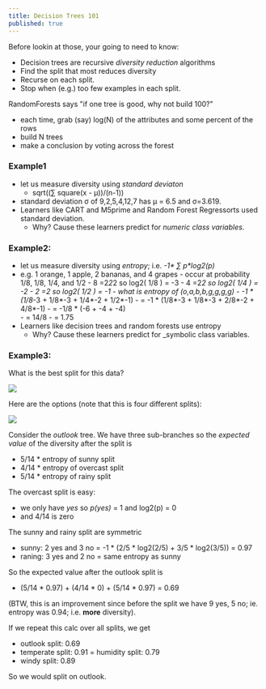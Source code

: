 ```yaml
---
title: Decision Trees 101
published: true
---
```


Before lookin at those, your going to need to know:

- Decision trees are recursive _diversity reduction_ algorithms
- Find the split that most reduces diversity
- Recurse on each split.
- Stop when (e.g.) too few examples in each split.

RandomForests says "if one tree is good, why not build 100?"

- each time, grab (say) log(N) of the attributes and some percent of the rows
- build N trees
- make a conclusion by voting across the forest

### Example1

- let us measure diversity using _standard deviaton_ 
     - sqrt((&sum; square(x - &mu;))/(n-1))
- standard deviation &sigma; of 9,2,5,4,12,7 has &mu; = 6.5 and &sigma;=3.619.
- Learners like CART and M5prime and Random Forest Regressorts used standard deviation.
    - Why? Cause these learners predict for _numeric class variables_.

### Example2:

- let us measure diversity using _entropy_; i.e. _-1* &sum; p*log2(p)_
- e.g. 1 orange, 1 apple, 2 bananas, and 4 grapes 
      - occur at probability 1/8, 1/8, 1/4, and 1/2
      - 8 =2*2*2 so log2( 1/8 ) = -3
      - 4 =2*2 so log2( 1/4 ) = -2
      - 2 =2 so log2( 1/2 ) = -1
      - what is entropy of (o,a,b,b,g,g,g,g) 
      - -1 * (1/8*-3 + 1/8*-3 + 1/4*-2 + 1/2*-1)
      - = -1 * (1/8*-3 + 1/8*-3 + 2/8*-2 + 4/8*-1)
      - = -1/8 * (-6 + -4 + -4)  
      - = 14/8 
      - = 1.75 
- Learners like decision trees and random forests use entropy
     - Why? Cause these learners predict for _symbolic class variables.

### Example3: 


What is the best split for this data?

<img class="pure-img displayed"  src="https://github.com/txt/fss17/raw/master/img/golf.png">

Here are the options (note that this is four different splits):

<img class="pure-img displayed"  src="https://github.com/txt/fss17/raw/master/img/tree.png">

Consider the _outlook_ tree. We have three sub-branches so the _expected value_ of the diversity after the split is

- 5/14 * entropy of sunny split 
- 4/14 * entropy of overcast split 
- 5/14 * entropy of rainy split 

The overcast split is easy: 

- we only have _yes_ so _p(yes)_ = 1 and log2(p) = 0
- and 4/14 is zero

The sunny and rainy split are symmetric

- sunny: 2 yes and 3 no =     -1 * (2/5 * log2(2/5) + 3/5 * log2(3/5)) = 0.97
- raning: 3 yes and 2 no = same entropy as sunny

So the expected value after the outlook split is

-  (5/14 * 0.97) + (4/14 * 0) + (5/14 * 0.97) = 0.69

(BTW, this is an improvement since before the split we have 9 yes, 5 no; ie. entropy was 0.94; i.e. **more** diversity).

If we repeat this calc over all splits, we get

- outlook split: 0.69
- temperate split: 0.91 
= humidity split:  0.79
- windy split: 0.89

So we would split on outlook.


